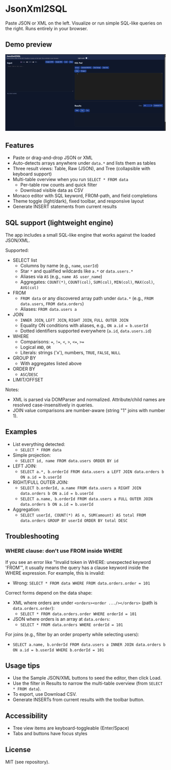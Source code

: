 # JsonXml2SQL

Paste JSON or XML on the left. Visualize or run simple SQL-like queries on the right. Runs entirely in your browser.

## Demo preview

[![JsonXml2SQL demo](assets/jsonxml2sql.gif)](assets/jsonxml2sql.gif)


## Features

- Paste or drag-and-drop JSON or XML
- Auto-detects arrays anywhere under `data.*` and lists them as tables
- Three result views: Table, Raw (JSON), and Tree (collapsible with keyboard support)
- Multi-table overview when you run `SELECT * FROM data`
  - Per-table row counts and quick filter
  - Download visible data as CSV
- Monaco editor with SQL keyword, FROM-path, and field completions
- Theme toggle (light/dark), fixed toolbar, and responsive layout
- Generate INSERT statements from current results

## SQL support (lightweight engine)

The app includes a small SQL-like engine that works against the loaded JSON/XML.

Supported:

- SELECT list
  - Columns by name (e.g., `name`, `userId`)
  - Star `*` and qualified wildcards like `a.*` or `data.users.*`
  - Aliases via `AS` (e.g., `name AS user_name`)
  - Aggregates: `COUNT(*)`, `COUNT(col)`, `SUM(col)`, `MIN(col)`, `MAX(col)`, `AVG(col)`
- FROM
  - `FROM data` or any discovered array path under `data.*` (e.g., `FROM data.users`, `FROM data.orders`)
  - Aliases: `FROM data.users a`
- JOIN
  - `INNER JOIN`, `LEFT JOIN`, `RIGHT JOIN`, `FULL OUTER JOIN`
  - Equality ON conditions with aliases, e.g., `ON a.id = b.userId`
  - Dotted identifiers supported everywhere (`a.id`, `data.users.id`)
- WHERE
  - Comparisons: `=`, `!=`, `<`, `>`, `<=`, `>=`
  - Logical `AND`, `OR`
  - Literals: strings ('x'), numbers, `TRUE`, `FALSE`, `NULL`
- GROUP BY
  - With aggregates listed above
- ORDER BY
  - `ASC`/`DESC`
- LIMIT/OFFSET

Notes:
- XML is parsed via DOMParser and normalized. Attribute/child names are resolved case-insensitively in queries.
- JOIN value comparisons are number-aware (string "1" joins with number 1).

## Examples

- List everything detected:
  - `SELECT * FROM data`
- Simple projection:
  - `SELECT id, name FROM data.users ORDER BY id`
- LEFT JOIN:
  - `SELECT a.*, b.orderId FROM data.users a LEFT JOIN data.orders b ON a.id = b.userId`
- RIGHT/FULL OUTER JOIN:
  - `SELECT b.orderId, a.name FROM data.users a RIGHT JOIN data.orders b ON a.id = b.userId`
  - `SELECT a.name, b.orderId FROM data.users a FULL OUTER JOIN data.orders b ON a.id = b.userId`
- Aggregation:
  - `SELECT userId, COUNT(*) AS n, SUM(amount) AS total FROM data.orders GROUP BY userId ORDER BY total DESC`

## Troubleshooting

### WHERE clause: don't use FROM inside WHERE

If you see an error like "Invalid token in WHERE: unexpected keyword 'FROM'", it usually means the query has a clause keyword inside the WHERE expression. For example, this is invalid:

- Wrong: `SELECT * FROM data WHERE FROM data.orders.order = 101`

Correct forms depend on the data shape:

- XML where orders are under `<orders><order .../></orders>` (path is `data.orders.order`):
  - `SELECT * FROM data.orders.order WHERE orderId = 101`
- JSON where orders is an array at `data.orders`:
  - `SELECT * FROM data.orders WHERE orderId = 101`

For joins (e.g., filter by an order property while selecting users):

- `SELECT a.name, b.orderId FROM data.users a INNER JOIN data.orders b ON a.id = b.userId WHERE b.orderId = 101`

## Usage tips

- Use the Sample JSON/XML buttons to seed the editor, then click Load.
- Use the filter in Results to narrow the multi-table overview (from `SELECT * FROM data`).
- To export, use Download CSV.
- Generate INSERTs from current results with the toolbar button.

## Accessibility

- Tree view items are keyboard-toggleable (Enter/Space)
- Tabs and buttons have focus styles

## License

MIT (see repository).
